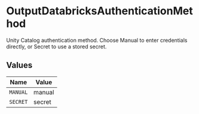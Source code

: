 # OutputDatabricksAuthenticationMethod

Unity Catalog authentication method. Choose Manual to enter credentials directly, or Secret to use a stored secret.


## Values

| Name     | Value    |
| -------- | -------- |
| `MANUAL` | manual   |
| `SECRET` | secret   |